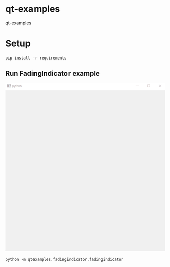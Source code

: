 # qt-examples
qt-examples


# Setup
`pip install -r requirements`

## Run FadingIndicator example

![Fading Indicator](_assets/fadingindicator.gif)

`python -m qtexamples.fadingindicator.fadingindicator`